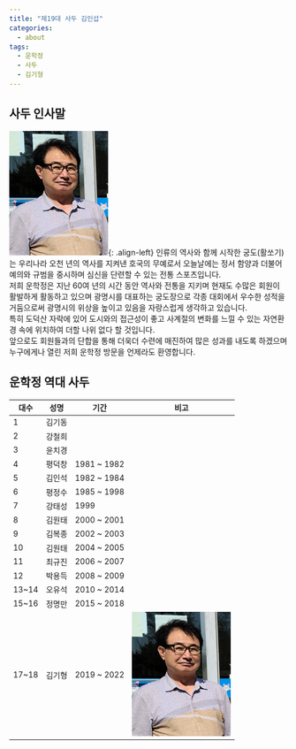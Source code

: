 ```yaml
---
title: "제19대 사두 김인섭"
categories:
  - about
tags:
  - 운학정
  - 사두
  - 김기형
---
```


## 사두 인사말
![광명시 운학정 사두 김기형 이미지](/assets/images/sadu2021.png "광명시 운학정 사두 김기형 이미지"){: .align-left}
인류의 역사와 함께 시작한 궁도(활쏘기)는 우리나라 오천 년의 역사를 지켜낸 호국의 무예로서 오늘날에는 정서 함양과 더불어 예의와 규범을 중시하며 심신을 단련할 수 있는 전통 스포츠입니다.     
저희 운학정은 지난 60여 년의 시간 동안 역사와 전통을 지키며 현재도 수많은 회원이 활발하게 활동하고 있으며 광명시를 대표하는 궁도장으로 각종 대회에서 우수한 성적을 거둠으로써 광명시의 위상을 높이고 있음을 자랑스럽게 생각하고 있습니다.     
특히 도덕산 자락에 있어 도시와의 접근성이 좋고 사계절의 변화를 느낄 수 있는 자연환경 속에 위치하여 더할 나위 없다 할 것입니다.      
앞으로도 회원들과의 단합을 통해 더욱더 수련에 매진하여 많은 성과를 내도록 하겠으며 누구에게나 열린 저희 운학정 방문을 언제라도 환영합니다.     

## 운학정 역대 사두   

| 대수  | 성명   | 기간         | 비고  |
| ----- | ----- | -----        | ----- |
| 1     | 김기동 |             |   |
| 2     | 강철희 |             |   |
| 3     | 윤치경 |             |   |
| 4     | 평덕창 | 1981 ~ 1982 |   |
| 5     | 김인석 | 1982 ~ 1984 |   |
| 6     | 평정수 | 1985 ~ 1998 |   |
| 7     | 강태성 | 1999        |   |
| 8     | 김원태 | 2000 ~ 2001 |   |
| 9     | 김복종 | 2002 ~ 2003 |   |
| 10    | 김원태 | 2004 ~ 2005 |   |
| 11    | 최규진 | 2006 ~ 2007 |   |
| 12    | 박용득 | 2008 ~ 2009 |   |
| 13~14 | 오유석 | 2010 ~ 2014 |   |
| 15~16 | 정명만 | 2015 ~ 2018 |   |
| 17~18 | 김기형 | 2019 ~ 2022 | ![광명시 운학정 제18대 사두 김기형 이미지](/assets/images/sadu2021.png "광명시 운학정 제18대 사두 김기형 이미지") |
